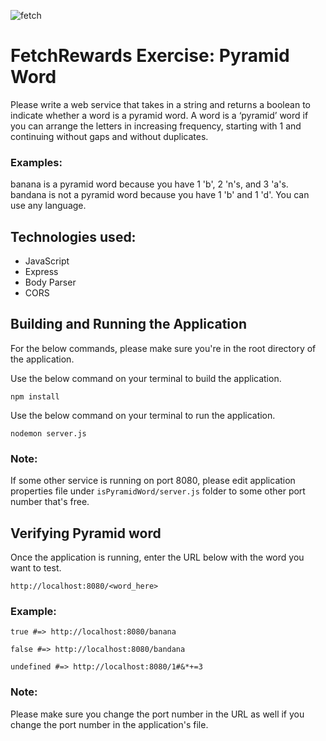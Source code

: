 ![fetch](https://user-images.githubusercontent.com/55994508/83357723-ba270380-a333-11ea-9476-038c274186da.gif)

# FetchRewards Exercise: Pyramid Word

Please write a web service that takes in a string and returns a boolean to indicate whether a word is a pyramid word. A word is a ‘pyramid’ word if you can arrange the letters in increasing frequency, starting with 1 and continuing without gaps and without duplicates.

### Examples:

banana is a pyramid word because you have 1 'b', 2 'n's, and 3 'a's.
bandana is not a pyramid word because you have 1 'b' and 1 'd'.
You can use any language.

## Technologies used:

-   JavaScript
-   Express
-   Body Parser
-   CORS

## Building and Running the Application

For the below commands, please make sure you're in the root directory of the application.

Use the below command on your terminal to build the application.

`npm install`

Use the below command on your terminal to run the application.

`nodemon server.js`

### Note:

If some other service is running on port 8080, please edit application properties file under `isPyramidWord/server.js` folder to some other port number that's free.

## Verifying Pyramid word

Once the application is running, enter the URL below with the word you want to test.

`http://localhost:8080/<word_here>`

### Example:

`true #=> http://localhost:8080/banana`

`false #=> http://localhost:8080/bandana`

`undefined #=> http://localhost:8080/1#&*+=3`

### Note:

Please make sure you change the port number in the URL as well if you change the port number in the application's file.

